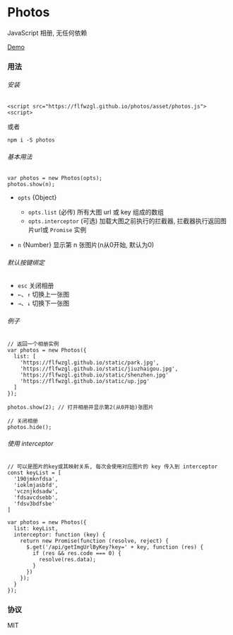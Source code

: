 # Photos
JavaScript 相册, 无任何依赖

[Demo](https://flfwzgl.github.io/photos)

### 用法


###### 安装
```
<script src="https://flfwzgl.github.io/photos/asset/photos.js"><script>
```

或者

```
npm i -S photos
```

###### 基本用法
```
var photos = new Photos(opts);
photos.show(n);
```

* `opts` {Object}
  * `opts.list` (必传) 所有大图 url 或 key 组成的数组
  * `opts.interceptor` (可选) 加载大图之前执行的拦截器, 拦截器执行返回图片url或 `Promise` 实例

* `n` {Number} 显示第 n 张图片(n从0开始, 默认为0)


###### 默认按键绑定
* `esc` 关闭相册
* `←`、`↑` 切换上一张图
* `→`、`↓` 切换下一张图


###### 例子
```
// 返回一个相册实例
var photos = new Photos({
  list: [
    'https://flfwzgl.github.io/static/park.jpg',
    'https://flfwzgl.github.io/static/jiuzhaigou.jpg',
    'https://flfwzgl.github.io/static/shenzhen.jpg'
    'https://flfwzgl.github.io/static/up.jpg'
  ]
});

photos.show(2); // 打开相册并显示第2(从0开始)张图片

// 关闭相册
photos.hide();
```


###### 使用 interceptor
```
// 可以是图片的key或其映射关系, 每次会使用对应图片的 key 传入到 interceptor
const keyList = [
  '190jmknfdsa',
  'ioklmjasbfd',
  'vcznjkdsadw',
  'fdsavcdsebb',
  'fdsv3bdfsbe'
]

var photos = new Photos({
  list: keyList,
  interceptor: function (key) {
    return new Promise(function (resolve, reject) {
      $.get('/api/getImgUrlByKey?key=' + key, function (res) {
        if (res && res.code === 0) {
          resolve(res.data);
        }
      })
    });
  }
});
```


### 协议
MIT


